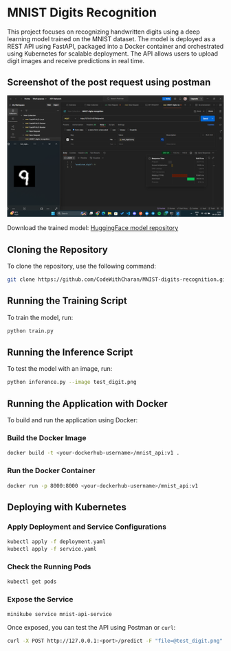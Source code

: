# MNIST Digits Recognition
This project focuses on recognizing handwritten digits using a deep learning model trained on the MNIST dataset. The model is deployed as a REST API using FastAPI, packaged into a Docker container and orchestrated using Kubernetes for scalable deployment. The API allows users to upload digit images and receive predictions in real time.

## Screenshot of the post request using postman
<img src="Images/Post-Request-Screenshot(2025-03-09).png">

Download the trained model: [HuggingFace model repository](https://huggingface.co/CodeWithCharan/MNIST-Model)

## Cloning the Repository

To clone the repository, use the following command:

```bash
git clone https://github.com/CodeWithCharan/MNIST-digits-recognition.git
```

## Running the Training Script

To train the model, run:

```bash
python train.py
```

## Running the Inference Script

To test the model with an image, run:

```bash
python inference.py --image test_digit.png 
```

## Running the Application with Docker

To build and run the application using Docker:

### Build the Docker Image
```bash
docker build -t <your-dockerhub-username>/mnist_api:v1 .
```

### Run the Docker Container
```bash
docker run -p 8000:8000 <your-dockerhub-username>/mnist_api:v1
```

## Deploying with Kubernetes

### Apply Deployment and Service Configurations
```bash
kubectl apply -f deployment.yaml
kubectl apply -f service.yaml
```

### Check the Running Pods
```bash
kubectl get pods
```

### Expose the Service
```bash
minikube service mnist-api-service
```

Once exposed, you can test the API using Postman or `curl`:
```bash
curl -X POST http://127.0.0.1:<port>/predict -F "file=@test_digit.png"
```

